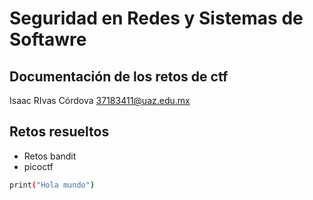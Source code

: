# Seguridad en Redes y Sistemas de Softawre

## Documentación de los retos de ctf

Isaac RIvas Córdova [37183411@uaz.edu.mx](mailto:37183411@uaz.edu.mx)

## Retos resueltos

-   Retos bandit
-   picoctf

``` bash
print("Hola mundo")
```